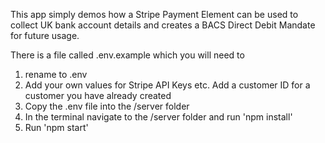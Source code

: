 This app simply demos how a Stripe Payment Element can be used to collect UK bank account details and creates a BACS Direct Debit Mandate for future usage.

There is a file called .env.example which you will need to 
1. rename to .env 
2. Add your own values for Stripe API Keys etc. Add a customer ID for a customer you have already created
3. Copy the .env file into the /server folder
4. In the terminal navigate to the /server folder and run 'npm install'
5. Run 'npm start'